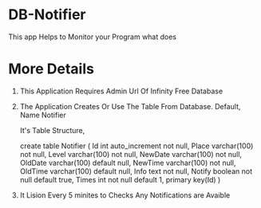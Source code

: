 # DB-Notifier
This app Helps to Monitor your Program what does

# More Details

1) This Application Requires Admin Url Of Infinity Free Database

2) The Application Creates Or Use The Table From Database. Default, Name Notifier

   It's Table Structure,

   create table Notifier (
         Id int auto_increment not null,
         Place varchar(100) not null,
         Level varchar(100) not null,
         NewDate varchar(100) not null,
         OldDate varchar(100) default null,
         NewTime varchar(100) not null,
         OldTime varchar(100) default null,
         Info text not null,
         Notify boolean not null default true,
         Times int not null default 1,
         primary key(Id) )

3) It Lision Every 5 minites to Checks Any Notifications are Avaible

